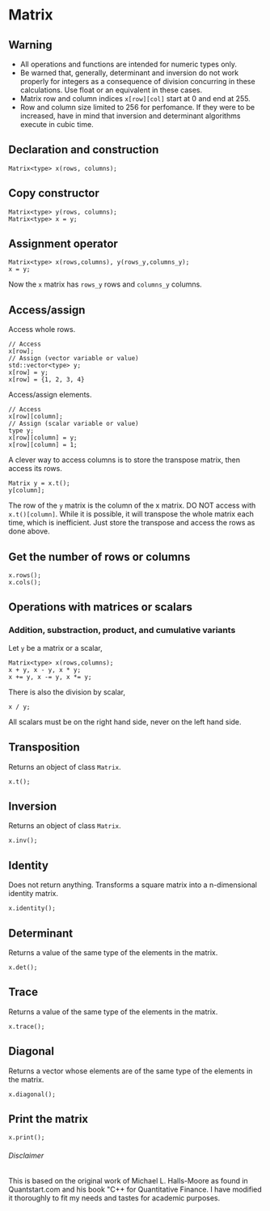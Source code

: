 # Matrix
## Warning
- All operations and functions are intended for numeric types only.
- Be warned that, generally, determinant and inversion do not work properly for integers as a consequence of division concurring in these calculations. Use float or an equivalent in these cases.
- Matrix row and column indices ```x[row][col]``` start at 0 and end at 255.
- Row and column size limited to 256 for perfomance. If they were to be increased, have in mind that inversion and determinant algorithms execute in cubic time.
## Declaration and construction
```
Matrix<type> x(rows, columns);
```
## Copy constructor
```
Matrix<type> y(rows, columns);
Matrix<type> x = y;
```
## Assignment operator
```
Matrix<type> x(rows,columns), y(rows_y,columns_y);
x = y;
```
Now the ```x``` matrix has ```rows_y``` rows and ```columns_y``` columns.
## Access/assign
Access whole rows.
```
// Access
x[row];
// Assign (vector variable or value)
std::vector<type> y;
x[row] = y;
x[row] = {1, 2, 3, 4}
```
Access/assign elements.
```
// Access
x[row][column];
// Assign (scalar variable or value)
type y;
x[row][column] = y;
x[row][column] = 1;
```
A clever way to access columns is to store the transpose matrix, then access its rows.
```
Matrix y = x.t();
y[column];
```
The row of the ```y``` matrix is the column of the x matrix.
DO NOT access with ```x.t()[column]```. While it is possible, it will transpose the whole matrix each time, which is inefficient. Just store the transpose and access the rows as done above.
## Get the number of rows or columns
```
x.rows();
x.cols();
```
## Operations with matrices or scalars
### Addition, substraction, product, and cumulative variants
Let ```y``` be a matrix or a scalar,
```
Matrix<type> x(rows,columns);
x + y, x - y, x * y;
x += y, x -= y, x *= y;
```
There is also the division by scalar,
```
x / y;
```
All scalars must be on the right hand side, never on the left hand side.
## Transposition
Returns an object of class ```Matrix```.
```
x.t();
```
## Inversion
Returns an object of class ```Matrix```.
```
x.inv();
```
## Identity
Does not return anything. Transforms a square matrix into a n-dimensional identity matrix.
```
x.identity();
```
## Determinant
Returns a value of the same type of the elements in the matrix.
```
x.det();
```
## Trace
Returns a value of the same type of the elements in the matrix.
```
x.trace();
```
## Diagonal
Returns a vector whose elements are of the same type of the elements in the matrix.
```
x.diagonal();
```
## Print the matrix
```
x.print();
```
###### Disclaimer
This is based on the original work of Michael L. Halls-Moore as found in Quantstart.com and his book "C++ for Quantitative Finance. I have modified it thoroughly to fit my needs and tastes for academic purposes.
